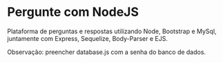 # Pergunte com NodeJS
Plataforma de perguntas e respostas utilizando Node, Bootstrap e MySql, juntamente com Express, Sequelize, Body-Parser e EJS.

Observação: preencher database.js com a senha do banco de dados.
